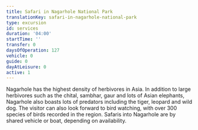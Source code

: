 ```yaml
---
title: Safari in Nagarhole National Park
translationKey: safari-in-nagarhole-national-park
type: excursion
id: services
duration: '04:00'
startTime: ''
transfer: 0
daysOfOperation: 127
vehicle: 0
guide: 0
dayAtLeisure: 0
active: 1
---
```

Nagarhole has the highest density of herbivores in Asia. In addition to large herbivores such as the chital, sambhar, gaur and lots of Asian elephants, Nagarhole also boasts lots of predators including the tiger, leopard and wild dog. The visitor can also look forward to bird watching, with over 300 species of birds recorded in the region. Safaris into Nagarhole are by shared vehicle or boat, depending on availability.
